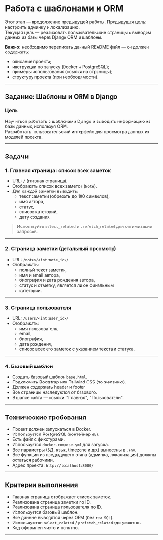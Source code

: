# Работа с шаблонами и ORM

Этот этап — продолжение предыдущей работы. Предыдущая цель: настроить админку и локализацию.  
Текущая цель — реализовать пользовательские страницы с выводом данных из базы через Django ORM и шаблоны.

**Важно:** необходимо переписать данный README файл — он должен содержать:
- описание проекта;
- инструкции по запуску (Docker + PostgreSQL);
- примеры использования (ссылки на страницы);
- структуру проекта (при необходимости).

---

## Задание: Шаблоны и ORM в Django

### Цель

Научиться работать с шаблонами Django и выводить информацию из базы данных, используя ORM.  
Разработать пользовательский интерфейс для просмотра данных из моделей проекта.

---

## Задачи

### 1. Главная страница: список всех заметок

- URL: `/` (главная страница).
- Отображать список всех заметок (`Note`).
- Для каждой заметки выводить:
  - текст заметки (обрезать до 100 символов),
  - имя автора,
  - статус,
  - список категорий,
  - дату создания.

> Используйте `select_related` и `prefetch_related` для оптимизации запросов.

---

### 2. Страница заметки (детальный просмотр)

- URL: `/notes/<int:note_id>/`
- Отображать:
  - полный текст заметки,
  - имя и email автора,
  - биография и дата рождения автора,
  - статус и отметку, является ли он финальным,
  - категории.

---

### 3. Страница пользователя

- URL: `/users/<int:user_id>/`
- Отображать:
  - имя пользователя,
  - email,
  - биография,
  - дата рождения,
  - список всех его заметок с указанием текста и статуса.

---

### 4. Базовый шаблон

- Создать базовый шаблон `base.html`.
- Подключить Bootstrap или Tailwind CSS (по желанию).
- Должен содержать header и footer
- Все страницы наследуются от базового.
- В шапке сайта — ссылки: "Главная", "Пользователи".

---

## Технические требования

- Проект должен запускаться в Docker.
- Используется PostgreSQL (контейнер `db`).
- Есть файл с фикстурами.
- Используется `docker-compose.yml` для запуска.
- Все параметры (БД, язык, timezone и др.) вынесены в `.env`.
- Все функции из предыдущего этапа (админка, локализация) должны остаться рабочими.
- Адрес проекта: `http://localhost:8000/`

---

## Критерии выполнения

- Главная страница отображает список заметок.
- Реализована страница заметки по ID.
- Реализована страница пользователя по ID.
- Используется базовый шаблон.
- Все данные выводятся через ORM (без `raw SQL`).
- Используются `select_related` / `prefetch_related` где уместно.
- Код оформлен чисто и понятно.

---
